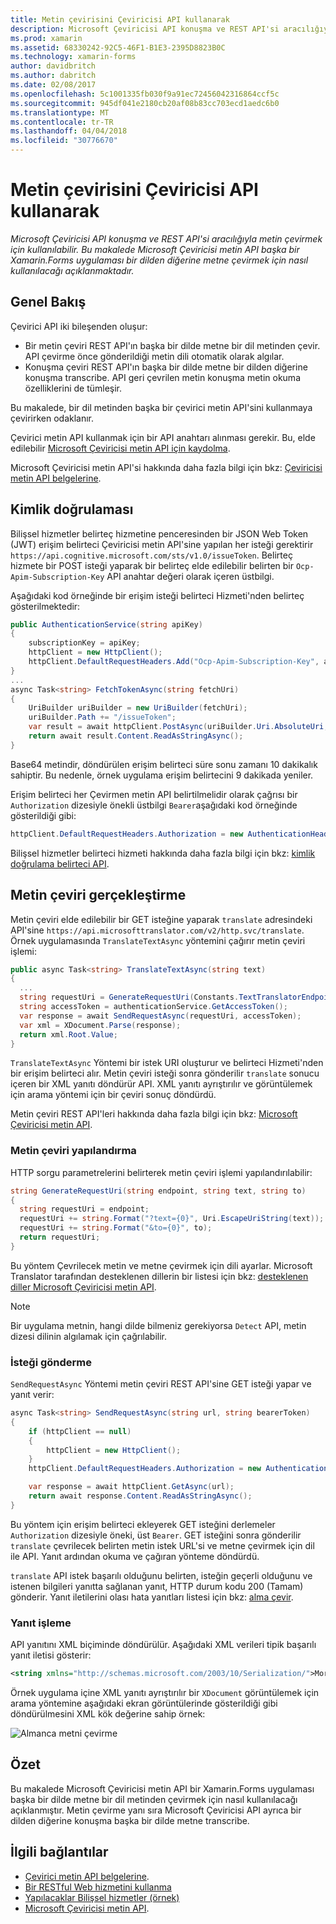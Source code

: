 ```yaml
---
title: Metin çevirisini Çeviricisi API kullanarak
description: Microsoft Çeviricisi API konuşma ve REST API'si aracılığıyla metin çevirmek için kullanılabilir. Bu makalede Microsoft Çeviricisi metin API başka bir Xamarin.Forms uygulaması bir dilden diğerine metne çevirmek için nasıl kullanılacağı açıklanmaktadır.
ms.prod: xamarin
ms.assetid: 68330242-92C5-46F1-B1E3-2395D8823B0C
ms.technology: xamarin-forms
author: davidbritch
ms.author: dabritch
ms.date: 02/08/2017
ms.openlocfilehash: 5c1001335fb030f9a91ec72456042316864ccf5c
ms.sourcegitcommit: 945df041e2180cb20af08b83cc703ecd1aedc6b0
ms.translationtype: MT
ms.contentlocale: tr-TR
ms.lasthandoff: 04/04/2018
ms.locfileid: "30776670"
---
```

# <a name="text-translation-using-the-translator-api"></a>Metin çevirisini Çeviricisi API kullanarak

_Microsoft Çeviricisi API konuşma ve REST API'si aracılığıyla metin çevirmek için kullanılabilir. Bu makalede Microsoft Çeviricisi metin API başka bir Xamarin.Forms uygulaması bir dilden diğerine metne çevirmek için nasıl kullanılacağı açıklanmaktadır._

## <a name="overview"></a>Genel Bakış

Çevirici API iki bileşenden oluşur:

- Bir metin çeviri REST API'ın başka bir dilde metne bir dil metinden çevir. API çevirme önce gönderildiği metin dili otomatik olarak algılar.
- Konuşma çeviri REST API'ın başka bir dilde metne bir dilden diğerine konuşma transcribe. API geri çevrilen metin konuşma metin okuma özelliklerini de tümleşir.

Bu makalede, bir dil metinden başka bir çevirici metin API'sini kullanmaya çevirirken odaklanır.

Çevirici metin API kullanmak için bir API anahtarı alınması gerekir. Bu, elde edilebilir [Microsoft Çeviricisi metin API için kaydolma](/azure/cognitive-services/translator/translator-text-how-to-signup/).

Microsoft Çeviricisi metin API'si hakkında daha fazla bilgi için bkz: [Çeviricisi metin API belgelerine](/azure/cognitive-services/translator/).

## <a name="authentication"></a>Kimlik doğrulaması

Bilişsel hizmetler belirteç hizmetine penceresinden bir JSON Web Token (JWT) erişim belirteci Çeviricisi metin API'sine yapılan her isteği gerektirir `https://api.cognitive.microsoft.com/sts/v1.0/issueToken`. Belirteç hizmete bir POST isteği yaparak bir belirteç elde edilebilir belirten bir `Ocp-Apim-Subscription-Key` API anahtar değeri olarak içeren üstbilgi.

Aşağıdaki kod örneğinde bir erişim isteği belirteci Hizmeti'nden belirteç gösterilmektedir:

```csharp
public AuthenticationService(string apiKey)
{
    subscriptionKey = apiKey;
    httpClient = new HttpClient();
    httpClient.DefaultRequestHeaders.Add("Ocp-Apim-Subscription-Key", apiKey);
}
...
async Task<string> FetchTokenAsync(string fetchUri)
{
    UriBuilder uriBuilder = new UriBuilder(fetchUri);
    uriBuilder.Path += "/issueToken";
    var result = await httpClient.PostAsync(uriBuilder.Uri.AbsoluteUri, null);
    return await result.Content.ReadAsStringAsync();
}
```

Base64 metindir, döndürülen erişim belirteci süre sonu zamanı 10 dakikalık sahiptir. Bu nedenle, örnek uygulama erişim belirtecini 9 dakikada yeniler.

Erişim belirteci her Çevirmen metin API belirtilmelidir olarak çağrısı bir `Authorization` dizesiyle önekli üstbilgi `Bearer`aşağıdaki kod örneğinde gösterildiği gibi:

```csharp
httpClient.DefaultRequestHeaders.Authorization = new AuthenticationHeaderValue("Bearer", bearerToken);
```

Bilişsel hizmetler belirteci hizmeti hakkında daha fazla bilgi için bkz: [kimlik doğrulama belirteci API](http://docs.microsofttranslator.com/oauth-token.html).

## <a name="performing-text-translation"></a>Metin çeviri gerçekleştirme

Metin çeviri elde edilebilir bir GET isteğine yaparak `translate` adresindeki API'sine `https://api.microsofttranslator.com/v2/http.svc/translate`. Örnek uygulamasında `TranslateTextAsync` yöntemini çağırır metin çeviri işlemi:

```csharp
public async Task<string> TranslateTextAsync(string text)
{
  ...
  string requestUri = GenerateRequestUri(Constants.TextTranslatorEndpoint, text, "en", "de");
  string accessToken = authenticationService.GetAccessToken();
  var response = await SendRequestAsync(requestUri, accessToken);
  var xml = XDocument.Parse(response);
  return xml.Root.Value;
}
```

`TranslateTextAsync` Yöntemi bir istek URI oluşturur ve belirteci Hizmeti'nden bir erişim belirteci alır. Metin çeviri isteği sonra gönderilir `translate` sonucu içeren bir XML yanıtı döndürür API. XML yanıtı ayrıştırılır ve görüntülemek için arama yöntemi için bir çeviri sonuç döndürdü.

Metin çeviri REST API'leri hakkında daha fazla bilgi için bkz: [Microsoft Çeviricisi metin API](http://docs.microsofttranslator.com/text-translate.html).

### <a name="configuring-text-translation"></a>Metin çeviri yapılandırma

HTTP sorgu parametrelerini belirterek metin çeviri işlemi yapılandırılabilir:

```csharp
string GenerateRequestUri(string endpoint, string text, string to)
{
  string requestUri = endpoint;
  requestUri += string.Format("?text={0}", Uri.EscapeUriString(text));
  requestUri += string.Format("&to={0}", to);
  return requestUri;
}
```

Bu yöntem Çevrilecek metin ve metne çevirmek için dili ayarlar. Microsoft Translator tarafından desteklenen dillerin bir listesi için bkz: [desteklenen diller Microsoft Çeviricisi metin API](/azure/cognitive-services/translator/languages/).

> [!NOTE]
> Bir uygulama metnin, hangi dilde bilmeniz gerekiyorsa `Detect` API, metin dizesi dilinin algılamak için çağrılabilir.

### <a name="sending-the-request"></a>İsteği gönderme

`SendRequestAsync` Yöntemi metin çeviri REST API'sine GET isteği yapar ve yanıt verir:

```csharp
async Task<string> SendRequestAsync(string url, string bearerToken)
{
    if (httpClient == null)
    {
        httpClient = new HttpClient();
    }
    httpClient.DefaultRequestHeaders.Authorization = new AuthenticationHeaderValue("Bearer", bearerToken);

    var response = await httpClient.GetAsync(url);
    return await response.Content.ReadAsStringAsync();
}
```

Bu yöntem için erişim belirteci ekleyerek GET isteğini derlemeler `Authorization` dizesiyle öneki, üst `Bearer`. GET isteğini sonra gönderilir `translate` çevrilecek belirten metin istek URL'si ve metne çevirmek için dil ile API. Yanıt ardından okuma ve çağıran yönteme döndürdü.

`translate` API istek başarılı olduğunu belirten, isteğin geçerli olduğunu ve istenen bilgileri yanıtta sağlanan yanıt, HTTP durum kodu 200 (Tamam) gönderir. Yanıt iletilerini olası hata yanıtları listesi için bkz: [alma çevir](http://docs.microsofttranslator.com/text-translate.html#!/default/get_Translate).

### <a name="processing-the-response"></a>Yanıt işleme

API yanıtını XML biçiminde döndürülür. Aşağıdaki XML verileri tipik başarılı yanıt iletisi gösterir:

```xml
<string xmlns="http://schemas.microsoft.com/2003/10/Serialization/">Morgen kaufen gehen ein</string>
```

Örnek uygulama içine XML yanıtı ayrıştırılır bir `XDocument` görüntülemek için arama yöntemine aşağıdaki ekran görüntülerinde gösterildiği gibi döndürülmesini XML kök değerine sahip örnek:

![](text-translation-images/text-translation.png "Almanca metni çevirme")

## <a name="summary"></a>Özet

Bu makalede Microsoft Çeviricisi metin API bir Xamarin.Forms uygulaması başka bir dilde metne bir dil metinden çevirmek için nasıl kullanılacağı açıklanmıştır. Metin çevirme yanı sıra Microsoft Çeviricisi API ayrıca bir dilden diğerine konuşma başka bir dilde metne transcribe.

## <a name="related-links"></a>İlgili bağlantılar

- [Çevirici metin API belgelerine](/azure/cognitive-services/translator/).
- [Bir RESTful Web hizmetini kullanma](~/xamarin-forms/data-cloud/consuming/rest.md)
- [Yapılacaklar Bilişsel hizmetler (örnek)](https://developer.xamarin.com/samples/xamarin-forms/WebServices/TodoCognitiveServices/)
- [Microsoft Çeviricisi metin API](http://docs.microsofttranslator.com/text-translate.html).
